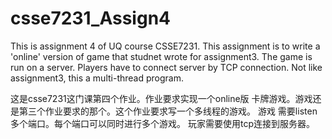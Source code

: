 csse7231_Assign4
================

This is assignment 4 of UQ course CSSE7231. This assignment is to write a 'online' version of game that studnet wrote 
for assignment3. The game is run on a server. Players have to connect server by TCP connection. Not like assignment3,
this a multi-thread program. 

这是csse7231这门课第四个作业。作业要求实现一个online版 卡牌游戏。游戏还是第三个作业要求的那个。这个作业要求写一个多线程的游戏。
游戏 需要listen 多个端口。每个端口可以同时进行多个游戏。 玩家需要使用tcp连接到服务器。
